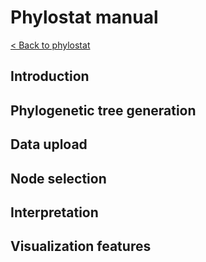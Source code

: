 # 

# Phylostat manual

[< Back to phylostat]( "./index.html")

## Introduction


## Phylogenetic tree generation

## Data upload

## Node selection

## Interpretation

## Visualization features